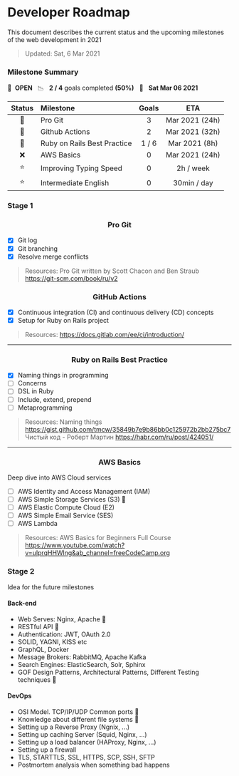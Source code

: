 # Developer Roadmap

This document describes the current status and the upcoming milestones of the web development in 2021

> Updated: Sat, 6 Mar 2021

### Milestone Summary

🚀 &nbsp;**OPEN** &nbsp;&nbsp;📉 &nbsp;&nbsp;**2 / 4** goals completed **(50%)** &nbsp;&nbsp;📅 &nbsp;&nbsp;**Sat Mar 06 2021**

| Status | Milestone | Goals | ETA |
| :---: | :--- | :---: | :---: |
| 🚀 | Pro Git | 3 | Mar 2021 (24h) |
| 🚀 | Github Actions | 2 | Mar 2021 (32h) |
| 🚧 | Ruby on Rails Best Practice | 1 / 6 | Mar 2021 (8h) |
| ❌ | AWS Basics | 0 | Mar 2021 (24h) |
| ⭐ | Improving Typing Speed  | 0 | 2h / week |
| ⭐ | Intermediate English | 0 | 30min / day |

### Stage 1

<h3 align="center"><strong>Pro Git</strong></h3>

- [x] Git log
- [x] Git branching
- [x] Resolve merge conflicts

> Resources:
> Pro Git written by Scott Chacon and Ben Straub <https://git-scm.com/book/ru/v2>

<h3 align="center"><strong>GitHub Actions</strong></h3>

- [x] Continuous integration (CI) and continuous delivery (CD) concepts
- [x] Setup for Ruby on Rails project

> Resources:
> <https://docs.gitlab.com/ee/ci/introduction/>

---

<h3 align="center"><strong>Ruby on Rails Best Practice</strong></h3>

- [x] Naming things in programming
- [ ] Concerns
- [ ] DSL in Ruby
- [ ] Include, extend, prepend
- [ ] Metaprogramming

> Resources:
> Naming things <https://gist.github.com/tmcw/35849b7e9b86bb0c125972b2bb275bc7>
> Чиcтый код - Роберт Мартин <https://habr.com/ru/post/424051/>

---

<h3 align="center"><strong>AWS Basics</strong></h3>

Deep dive into AWS Cloud services

- [ ] AWS Identity and Access Management (IAM)
- [ ] AWS Simple Storage Services (S3) 💖
- [ ] AWS Elastic Compute Cloud (E2)
- [ ] AWS Simple Email Service (SES)
- [ ] AWS Lambda

> Resources:
> AWS Basics for Beginners Full Course <https://www.youtube.com/watch?v=ulprqHHWlng&ab_channel=freeCodeCamp.org>

### Stage 2

Idea for the future milestones

#### Back-end

- Web Serves: Nginx, Apache 💖
- RESTful API 💖
- Authentication: JWT, OAuth 2.0
- SOLID, YAGNI, KISS etc
- GraphQL, Docker
- Message Brokers: RabbitMQ, Apache Kafka
- Search Engines: ElasticSearch, Solr, Sphinx
- GOF Design Patterns, Architectural Patterns, Different Testing techniques 💖

#### DevOps

- OSI Model. TCP/IP/UDP Common ports 💖
- Knowledge about different file systems 💖
- Setting up a Reverse Proxy (Ngnix, ...)
- Setting up caching Server (Squid, Nginx, ...)
- Setting up a load balancer (HAProxy, Nginx, ...)
- Setting up a firewall
- TLS, STARTTLS, SSL, HTTPS, SCP, SSH, SFTP
- Postmortem analysis when something bad happens
